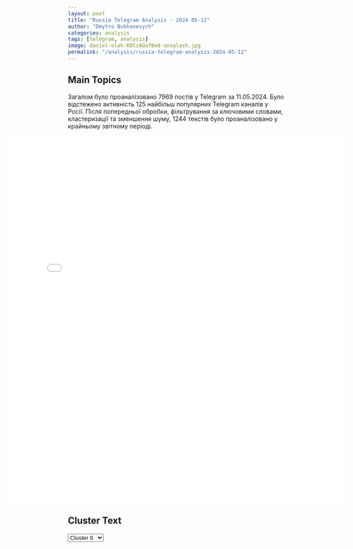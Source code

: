 ```yaml
---
layout: post
title: "Russia Telegram Analysis - 2024-05-12"
author: "Dmytro Bukhanevych"
categories: analysis
tags: [telegram, analysis]
image: daniel-olah-KDCzAGuf0e8-unsplash.jpg
permalink: "/analysis/russia-telegram-analysis-2024-05-12"
---
```


<style>
    /* Adjusting iframe-container styles */
    .wide-iframe-container {
        width: calc(100% + 30vw);  /* Extending the width */
        margin-left: -15vw;       /* Negative margin to push to the left */
        overflow: hidden;         /* In case the iframe content spills over */
    }

    .wide-iframe-container iframe {
        width: 100%;  /* Making the iframe take the full width of its container */
        border: none; /* Removing any borders from the iframe */
    }

    /* Toggle mechanism */
    .hidden {
        display: none;
    }
    
    .show-content-target:checked + .show-content {
        display: block;
    }
</style>

<h2>Main Topics</h2>
<p>Загалом було проаналізовано 7969 постів у Telegram за 11.05.2024. Було відстежено активність 125 найбільш популярних Telegram каналів у Росії. Після попередньої обробки, фільтрування за ключовими словами, кластеризації та зменшення шуму, 1244 текстів було проаналізовано у крайньому звітному періоді.</p>
<!-- Embedding Main Plotly Visualization -->
<div class="wide-iframe-container">
    <iframe src="{{site.baseurl}}/visualizations/2024-05-12/fig_topics_time.html" height="850"></iframe>
</div>


<h2>Cluster Text</h2>

<!-- Dropdown to select a cluster -->
<select id="clusterSelector" onchange="displayClusterText()">
<option value="0">Cluster 0</option><option value="1">Cluster 1</option><option value="2">Cluster 2</option><option value="3">Cluster 3</option><option value="4">Cluster 4</option><option value="5">Cluster 5</option><option value="6">Cluster 6</option><option value="7">Cluster 7</option><option value="8">Cluster 8</option><option value="9">Cluster 9</option><option value="10">Cluster 10</option>
</select>

<!-- Display area for the selected cluster's text -->
<div id="clusterTextDisplay" class="hidden"></div>

<script type="text/javascript">
    var clusterDetails = {"0": "<b>Total Posts:</b> 129<br><b>Date:</b> 2024-05-11 18:35:06+00:00<br><b>Author:</b> infomoscow24<br><b>Link:</b> https://t.me/s/infomoscow24/62420<br><b>Subscribers:</b> 392173<br><b>Text:</b> \u0422\u0435\u043a\u0441\u0442: \u0411\u0435\u043b\u0433\u043e\u0440\u043e\u0434 \u043f\u043e\u0434\u0432\u0435\u0440\u0433\u0441\u044f \u043c\u043e\u0449\u043d\u043e\u043c\u0443 \u043e\u0431\u0441\u0442\u0440\u0435\u043b\u0443 \u0412\u0421\u0423: \u043f\u043e\u0433\u0438\u0431\u043b\u0430 \u0436\u0435\u043d\u0449\u0438\u043d\u0430, 28 \u0432\u0437\u0440\u043e\u0441\u043b\u044b\u0445 \u0438 \u0440\u0435\u0431\u0451\u043d\u043e\u043a \u0440\u0430\u043d\u0435\u043d\u044b, \u0441\u043e\u043e\u0431\u0449\u0438\u043b \u0433\u0443\u0431\u0435\u0440\u043d\u0430\u0442\u043e\u0440 \u0413\u043b\u0430\u0434\u043a\u043e\u0432\u0412\u0441\u0435 \u043f\u043e\u0441\u0442\u0440\u0430\u0434\u0430\u0432\u0448\u0438\u0435 \u0441\u0435\u0439\u0447\u0430\u0441 \u0432 \u0431\u043e\u043b\u044c\u043d\u0438\u0446\u0430\u0445.\u0412 \u0433\u043e\u0440\u043e\u0434\u0435 \u043f\u043e\u0432\u0440\u0435\u0436\u0434\u0435\u043d\u044b \u0431\u043e\u043b\u044c\u0448\u0435 20 \u043c\u043d\u043e\u0433\u043e\u043a\u0432\u0430\u0440\u0442\u0438\u0440\u043d\u044b\u0445 \u0434\u043e\u043c\u043e\u0432, \u0434\u0432\u0435 \u0431\u043e\u043b\u044c\u043d\u0438\u0446\u044b, \u0448\u043a\u043e\u043b\u0430 \u0438 \u0441\u043f\u043e\u0440\u0442\u0438\u0432\u043d\u044b\u0439 \u0446\u0435\u043d\u0442\u0440. \u041f\u043e\u0441\u043b\u0435\u0434\u0441\u0442\u0432\u0438\u044f \u043e\u0431\u0441\u0442\u0440\u0435\u043b\u0430 \u0435\u0449\u0435 \u0443\u0442\u043e\u0447\u043d\u044f\u044e\u0442\u0441\u044f.\u041f\u043e \u0434\u0430\u043d\u043d\u044b\u043c \u041c\u0438\u043d\u043e\u0431\u043e\u0440\u043e\u043d\u044b \u0420\u0424, \u043d\u0430\u0434 \u0411\u0435\u043b\u0433\u043e\u0440\u043e\u0434\u0441\u043a\u043e\u0439 \u043e\u0431\u043b\u0430\u0441\u0442\u044c\u044e \u0443\u043d\u0438\u0447\u0442\u043e\u0436\u0435\u043d\u044b 12 \u0440\u0435\u0430\u043a\u0442\u0438\u0432\u043d\u044b\u0445 \u0441\u043d\u0430\u0440\u044f\u0434\u043e\u0432 \u0441\u0438\u0441\u0442\u0435\u043c\u044b Vampire.\ud83c\udd97 \u041f\u043e\u0434\u043f\u0438\u0448\u0438\u0441\u044c \u043d\u0430 \u041c\u043e\u0441\u043a\u0432\u0430 24", "1": "<b>Total Posts:</b> 435<br><b>Date:</b> 2024-05-11 04:59:22+00:00<br><b>Author:</b> dva_majors<br><b>Link:</b> https://t.me/s/dva_majors/42186<br><b>Subscribers:</b> 674776<br><b>Text:</b> \u0422\u0435\u043a\u0441\u0442: #\u0421\u0432\u043e\u0434\u043a\u0430 \u043f\u043e \u0425\u0430\u0440\u044c\u043a\u043e\u0432\u0441\u043a\u043e\u043c\u0443 \u043d\u0430\u043f\u0440\u0430\u0432\u043b\u0435\u043d\u0438\u044e \u043d\u0430 \u0443\u0442\u0440\u043e 11 \u043c\u0430\u044f 2024 \u0433.\u041d\u0430\u0441\u0442\u0443\u043f\u0430\u0442\u0435\u043b\u044c\u043d\u044b\u0435 \u0434\u0435\u0439\u0441\u0442\u0432\u0438\u044f \u0410\u0440\u043c\u0438\u0438 \u0420\u043e\u0441\u0441\u0438\u0438 \u043d\u0435 \u0441\u0442\u0430\u043b\u0438 \u043d\u0435\u043e\u0436\u0438\u0434\u0430\u043d\u043d\u043e\u0441\u0442\u044c\u044e \u0434\u043b\u044f \u043f\u0440\u043e\u0442\u0438\u0432\u043d\u0438\u043a\u0430. \u041d\u0435\u0441\u043c\u043e\u0442\u0440\u044f \u043d\u0430 \u044d\u0442\u043e \u0443\u0434\u0430\u043b\u043e\u0441\u044c \u0437\u0430\u043d\u044f\u0442\u044c \u0440\u044f\u0434 \u043f\u0440\u0438\u0433\u0440\u0430\u043d\u0438\u0447\u043d\u044b\u0445 \u043d\u0430\u0441\u0435\u043b\u0435\u043d\u043d\u044b\u0445 \u043f\u0443\u043d\u043a\u0442\u043e\u0432 \u043d\u0430 \u0448\u0438\u0440\u043e\u043a\u043e\u043c \u0444\u0440\u043e\u043d\u0442\u0435, \u0440\u0430\u0441\u0442\u044f\u0433\u0438\u0432\u0430\u044f \u0440\u0435\u0437\u0435\u0440\u0432\u044b \u043f\u0440\u043e\u0442\u0438\u0432\u043d\u0438\u043a\u0430. \u0413\u0440\u0443\u043f\u043f\u0430 \u0432\u043e\u0439\u0441\u043a \"\u0421\u0435\u0432\u0435\u0440\" (\u0421\u0435\u0432\u0435\u0440\u043d\u044b\u0439 \u0432\u0435\u0442\u0435\u0440) \u043d\u0430\u043d\u0435\u0441\u043b\u0430 \u043c\u0430\u0441\u0441\u0438\u0440\u043e\u0432\u0430\u043d\u043d\u044b\u0435 \u0443\u0434\u0430\u0440\u044b \u043f\u043e \u043f\u0440\u043e\u0442\u0438\u0432\u043d\u0438\u043a\u0443 \u043d\u0430 \u0433\u043b\u0443\u0431\u0438\u043d\u0443 \u0434\u043e 70 \u043a\u043c \u0432 \u0427\u0435\u0440\u043a\u0430\u0441\u0441\u043a\u043e\u0439 \u041b\u043e\u0437\u043e\u0432\u043e\u0439, \u0411\u043e\u0440\u0449\u0435\u0432\u043e\u0439, \u041d\u043e\u0432\u043e\u0430\u043b\u0435\u043a\u0441\u0430\u043d\u0434\u0440\u043e\u0432\u043a\u0435, \u0421\u043b\u043e\u0431\u043e\u0436\u0430\u043d\u0441\u043a\u043e\u043c,  \u0432 \u043d.\u043f. \u0413\u0443\u0440\u044c\u0435\u0432 \u041a\u0430\u0437\u0430\u0447\u043e\u043a, \u041b\u0438\u043f\u0446\u0430\u0445, \u041b\u043e\u0441\u0435\u0432\u043a\u0435. \u0411\u041f\u041b\u0410 \"\u041b\u0430\u043d\u0446\u0435\u0442\" \u0443\u043d\u0438\u0447\u0442\u043e\u0436\u0438\u043b\u0438 \u0446\u0435\u043b\u0438 \u0432 \u041f\u043e\u043a\u043e\u043b\u044f\u043d\u043e\u043c, \u0412\u043e\u043b\u0447\u0430\u043d\u0441\u043a\u0438\u0445 \u0425\u0443\u0442\u043e\u0440\u0430\u0445, \u041b\u0438\u043f\u0446\u0430\u0445 \u0438 \u0413\u043b\u0443\u0431\u043e\u043a\u043e\u043c. \u0412\u0437\u044f\u0442\u043e \u0432 \u043f\u043b\u0435\u043d \u043e\u043a\u043e\u043b\u043e 40 \u0432\u043e\u0435\u043d\u043d\u043e\u0441\u043b\u0443\u0436\u0430\u0449\u0438\u0445 \u043f\u0440\u043e\u0442\u0438\u0432\u043d\u0438\u043a\u0430 \u0438\u0437 \u0441\u043e\u0441\u0442\u0430\u0432\u0430 15 \u043f\u043e\u0433\u043e \u0413\u041f\u0421\u0423, 58 \u043e\u043c\u0431\u0440, 56 \u043e\u043c\u043f\u0431\u0440 \u0438 \u043f\u043e\u0434\u0440\u0430\u0437\u0434\u0435\u043b\u0435\u043d\u0438\u0439 \u0422\u0440\u041e \u0412\u0421\u0423\u041d\u0430\u043d\u043e\u0441\u044f\u0442\u0441\u044f \u0443\u0434\u0430\u0440\u044b \u043f\u043e \u043c\u043e\u0441\u0442\u0430\u043c. \u0424\u0440\u043e\u043d\u0442\u043e\u0432\u0430\u044f \u043f\u0442\u0438\u0447\u043a\u0430 \u0441\u043e\u043e\u0431\u0449\u0430\u0435\u0442, \u0447\u0442\u043e \u0432 \u0440\u0430\u0439\u043e\u043d\u0435 \u0421\u0442\u0430\u0440\u043e\u0433\u043e \u0421\u0430\u043b\u0442\u043e\u0432\u0430 \u0430\u0432\u0438\u0430\u0443\u0434\u0430\u0440\u043e\u043c \u0443\u043d\u0438\u0447\u0442\u043e\u0436\u0435\u043d \u043c\u043e\u0441\u0442 \u0447\u0435\u0440\u0435\u0437 \u0421\u0435\u0432\u0435\u0440\u0441\u043a\u0438\u0439 \u0414\u043e\u043d\u0435\u0446. \u0420\u0430\u043d\u0435\u0435 \u043c\u043e\u0441\u0442 \u0431\u044b\u043b \u043f\u043e\u0440\u0430\u0436\u0435\u043d \u0432 \u0412\u043e\u043b\u0447\u0430\u043d\u0441\u043a\u0438\u0445 \u0445\u0443\u0442\u043e\u0440\u0430\u0445.\u041a \u043d\u0430\u0441\u0442\u043e\u044f\u0449\u0435\u043c\u0443 \u0432\u0440\u0435\u043c\u0435\u043d\u0438 \u0441 \u043c\u0435\u0441\u0442 \u0441\u043e\u043e\u0431\u0449\u0430\u044e\u0442, \u0447\u0442\u043e \u043f\u0435\u0440\u0432\u043e\u043d\u0430\u0447\u0430\u043b\u044c\u043d\u0430\u044f \u043d\u0435\u0440\u0430\u0437\u0431\u0435\u0440\u0438\u0445\u0430 \u0443 \u043f\u0440\u043e\u0442\u0438\u0432\u043d\u0438\u043a\u0430 \u0437\u0430\u043a\u043e\u043d\u0447\u0438\u043b\u0430\u0441\u044c, \u0432\u0440\u0430\u0433 \u0441\u0443\u043c\u0435\u043b \u043e\u0440\u0433\u0430\u043d\u0438\u0437\u043e\u0432\u0430\u0442\u044c \u043e\u0431\u043e\u0440\u043e\u043d\u0443, \u0432\u0435\u0434\u0435\u0442 \u0432\u0441\u0442\u0440\u0435\u0447\u043d\u044b\u0435 \u0434\u0435\u0439\u0441\u0442\u0432\u0438\u044f. \u0418\u0434\u0443\u0442 \u0442\u044f\u0436\u0435\u043b\u044b\u0435 \u0431\u043e\u0438.\u041a\u0430\u043a \u0432\u0438\u0434\u043d\u043e \u0438\u0437 \u043a\u0430\u0440\u0442\u044b \u0431\u043e\u0435\u0432\u044b\u0445 \u0434\u0435\u0439\u0441\u0442\u0432\u0438\u044f \u043f\u0440\u043e\u0442\u0438\u0432\u043d\u0438\u043a\u0430, \u0412\u0421 \u0420\u043e\u0441\u0441\u0438\u0438 \u0438\u043c\u0435\u044e\u0442 \u0437\u0430\u043c\u044b\u0441\u0435\u043b \u043f\u0440\u043e\u0434\u0432\u0438\u0433\u0430\u0442\u044c\u0441\u044f \u043f\u043e \u0434\u0432\u0443\u043c \u043d\u0430\u043f\u0440\u0430\u0432\u043b\u0435\u043d\u0438\u044f\u043c: \u0432\u043e\u0441\u0442\u043e\u0447\u043d\u0435\u0435 \u0421\u0435\u0432\u0435\u0440\u0441\u043a\u043e\u0433\u043e \u0414\u043e\u043d\u0446\u0430 (\u0443\u0441\u043b\u043e\u0432\u043d\u043e \u0447\u0435\u0440\u0435\u0437 \u0412\u043e\u043b\u0447\u0430\u043d\u0441\u043a) \u0438 \u0432 \u043d\u0430\u043f\u0440\u0430\u0432\u043b\u0435\u043d\u0438\u0438 \u043d.\u043f. \u041b\u0438\u043f\u0446\u044b \u043f\u043e \u0434\u043e\u0440\u043e\u0433\u0435 \u043d\u0430 \u0425\u0430\u0440\u044c\u043a\u043e\u0432.\u041a\u0438\u0435\u0432\u0441\u043a\u0438\u0439 \u0440\u0435\u0436\u0438\u043c \u0434\u043e \u043f\u043e\u0441\u043b\u0435\u0434\u043d\u0435\u0433\u043e \u043d\u0435 \u044d\u0432\u0430\u043a\u0443\u0438\u0440\u043e\u0432\u0430\u043b \u043e\u0441\u0442\u0430\u0442\u043a\u0438 \u043d\u0430\u0441\u0435\u043b\u0435\u043d\u0438\u044f: \u043f\u043e \u0437\u0430\u044f\u0432\u043b\u0435\u043d\u0438\u044f\u043c \u043e\u0444\u0438\u0446\u0438\u0430\u043b\u044c\u043d\u044b\u0445 \u0441\u043b\u0443\u0436\u0431 \u0432\u0440\u0430\u0433\u0430 \u043d\u0430 \u043d\u0430\u0447\u0430\u043b\u043e \u0430\u043a\u0442\u0438\u0432\u043d\u044b\u0445 \u0434\u0435\u0439\u0441\u0442\u0432\u0438\u0439 \u0412\u0421 \u0420\u043e\u0441\u0441\u0438\u0438 \u0432 \u0412\u043e\u043b\u0447\u0430\u043d\u0441\u043a\u0435 \u043d\u0430\u0445\u043e\u0434\u0438\u043b\u043e\u0441\u044c \u0434\u043e \u0442\u0440\u0451\u0445 \u0442\u044b\u0441\u044f\u0447 \u0447\u0435\u043b\u043e\u0432\u0435\u043a \u043c\u0438\u0440\u043d\u043e\u0433\u043e \u043d\u0430\u0441\u0435\u043b\u0435\u043d\u0438\u044f.\u0412\u0441\u044e \u043d\u043e\u0447\u044c \u0411\u0435\u043b\u0433\u043e\u0440\u043e\u0434\u0441\u043a\u0430\u044f \u043e\u0431\u043b\u0430\u0441\u0442\u044c \u043f\u043e\u0434\u0432\u0435\u0440\u0433\u0430\u043b\u0430\u0441\u044c \u0443\u0434\u0430\u0440\u0430\u043c \u043f\u0440\u043e\u0442\u0438\u0432\u043d\u0438\u043a\u0430: \u043d\u0430\u0446\u0438\u0441\u0442\u044b \u0431\u0438\u043b\u0438 \u043f\u043e \u043c\u0438\u0440\u043d\u043e\u043c\u0443 \u043d\u0430\u0441\u0435\u043b\u0435\u043d\u0438\u044e, \u0432 \u0442.\u0447. \u0438\u0437 \u0420\u0421\u0417\u041e. \u041f\u043e\u0434 \u0443\u0434\u0430\u0440\u0430\u043c\u0438 \u0411\u0435\u043b\u0433\u043e\u0440\u043e\u0434, \u0422\u0430\u0432\u0440\u043e\u0432\u043e, \u0414\u0443\u0431\u043e\u0432\u043e\u0435, \u041d\u0438\u043a\u043e\u043b\u044c\u0441\u043a\u043e\u0435, \u041d\u043e\u0432\u043e\u0441\u0430\u0434\u043e\u0432\u044b\u0439, \u0421\u0442\u0440\u0435\u043b\u0435\u0446\u043a\u043e\u0435, \u043f\u043e\u0441\u0435\u043b\u043e\u043a \u041f\u0440\u043e\u043b\u0435\u0442\u0430\u0440\u0441\u043a\u0438\u0439 \u0420\u0430\u043a\u0438\u0442\u044f\u043d\u0441\u043a\u043e\u0433\u043e \u0440\u0430\u0439\u043e\u043d\u0430, \u0413\u043e\u0440\u0430-\u041f\u043e\u0434\u043e\u043b \u0413\u0440\u0430\u0439\u0432\u043e\u0440\u043e\u043d\u0441\u043a\u043e\u0433\u043e \u0433\u043e\u0440\u043e\u0434\u0441\u043a\u043e\u0433\u043e \u043e\u043a\u0440\u0443\u0433\u0430. \u041f\u043e\u0441\u0442\u0440\u0430\u0434\u0430\u043b\u0438 \u0432\u043e\u0441\u0435\u043c\u044c \u043c\u0438\u0440\u043d\u044b\u0445 \u0436\u0438\u0442\u0435\u043b\u0435\u0439. \u2800\u0414\u0432\u0430 \u043c\u0430\u0439\u043e\u0440\u0430", "2": "<b>Total Posts:</b> 74<br><b>Date:</b> 2024-05-11 07:05:47+00:00<br><b>Author:</b> chp_donetska<br><b>Link:</b> https://t.me/s/chp_donetska/94810<br><b>Subscribers:</b> 323814<br><b>Text:</b> \u0422\u0435\u043a\u0441\u0442: \u041d\u0430\u0434 \u0414\u043e\u043d\u0435\u0446\u043a\u043e\u043c \u0440\u0430\u0431\u043e\u0442\u0430\u0435\u0442 \u0430\u0432\u0438\u0430\u0446\u0438\u044f \u0412\u041a\u0421 \u0420\u0424.\ud83d\udcac\u041d\u0430\u043f\u0438\u0441\u0430\u0442\u044c \u043d\u0430\u043c \u041f\u043e\u0434\u043f\u0438\u0441\u0430\u0442\u044c\u0441\u044f \u043d\u0430 \u043a\u0430\u043d\u0430\u043b\u2705", "3": "<b>Total Posts:</b> 77<br><b>Date:</b> 2024-05-11 10:09:35+00:00<br><b>Author:</b> readovkanews<br><b>Link:</b> https://t.me/s/readovkanews/79737<br><b>Subscribers:</b> 2534566<br><b>Text:</b> \u0422\u0435\u043a\u0441\u0442: 18+, \u0436\u0435\u0441\u0442\u043e\u043a\u0438\u0435 \u043a\u0430\u0434\u0440\u044b. \u0412 \u0414\u043e\u043d\u0435\u0446\u043a\u0435 \u0432 \u0440\u0435\u0437\u0443\u043b\u044c\u0442\u0430\u0442\u0435 \u043f\u0440\u0438\u043b\u0435\u0442\u0430 \u0440\u0430\u0437\u0440\u0443\u0448\u0435\u043d \u0440\u0435\u0441\u0442\u043e\u0440\u0430\u043d \u0432\u043e\u0437\u043b\u0435 \u043c\u0435\u0441\u0442\u0430 \u0441\u0431\u043e\u0440\u0430 \u0430\u0432\u0442\u043e\u043f\u0440\u043e\u0431\u0435\u0433\u0430 \u2014 \u043c\u0438\u043d\u0438\u043c\u0443\u043c 5 \u0447\u0435\u043b\u043e\u0432\u0435\u043a \u043f\u043e\u0433\u0438\u0431\u043b\u0438 \u0438 \u0435\u0449\u0435 6 \u043f\u043e\u0441\u0442\u0440\u0430\u0434\u0430\u043b\u0438\u0412 \u0414\u0435\u043d\u044c \u0420\u0435\u0441\u043f\u0443\u0431\u043b\u0438\u043a\u0438 \u0412\u0421\u0423 \u0443\u0431\u0438\u043b\u0438 \u043f\u044f\u0442\u0435\u0440\u044b\u0445 \u043c\u0438\u0440\u043d\u044b\u0445 \u0434\u043e\u043d\u0447\u0430\u043d \u2014 \u0435\u0449\u0435 \u0448\u0435\u0441\u0442\u044c \u043f\u043e\u0441\u0442\u0440\u0430\u0434\u0430\u043b\u0438 \u0432 \u0440\u0435\u0437\u0443\u043b\u044c\u0442\u0430\u0442\u0435 \u0430\u0442\u0430\u043a\u0438 \u043f\u043e \u041b\u0435\u043d\u0438\u043d\u0441\u043a\u043e\u043c\u0443 \u0440\u0430\u0439\u043e\u043d\u0443. \u0418\u0445 \u0442\u0435\u043b\u0430 \u0441\u0435\u0439\u0447\u0430\u0441 \u043b\u0435\u0436\u0430\u0442 \u0432 \u0440\u0435\u0441\u0442\u043e\u0440\u0430\u043d\u0435. \u0423\u043a\u0440\u0430\u0438\u043d\u0441\u043a\u0438\u0435 \u0431\u043e\u0435\u0432\u0438\u043a\u0438 \u0443\u0434\u0430\u0440\u0438\u043b\u0438 \u043f\u043e\u0431\u043b\u0438\u0437\u043e\u0441\u0442\u0438 \u043e\u0442 \u043c\u0435\u0441\u0442\u0430, \u0433\u0434\u0435 \u043b\u044e\u0434\u0438 \u0441\u043e\u0431\u0438\u0440\u0430\u043b\u0438\u0441\u044c \u043d\u0430 \u0430\u0432\u0442\u043e\u043f\u0440\u043e\u0431\u0435\u0433 \u0432 \u0447\u0435\u0441\u0442\u044c \u043f\u0440\u0430\u0437\u0434\u043d\u0438\u043a\u0430.\u041d\u0430 \u043a\u0430\u0434\u0440\u0430\u0445 Readovka \u2014 \u043e\u0431\u0441\u0442\u0430\u043d\u043e\u0432\u043a\u0430 \u043f\u043e\u0441\u043b\u0435 \u0443\u0434\u0430\u0440\u0430 \u0443 \u0440\u0435\u0441\u0442\u043e\u0440\u0430\u043d\u0430 \u00ab\u041f\u0430\u0440\u0430\u0434\u0438\u0437\u00bb, \u043a\u0443\u0434\u0430 \u043f\u043e\u043f\u0430\u043b \u0432\u0440\u0430\u0436\u0435\u0441\u043a\u0438\u0439 \u0441\u043d\u0430\u0440\u044f\u0434. \u041f\u043e\u0433\u0438\u0431\u043b\u0430 \u0432 \u0442\u043e\u043c \u0447\u0438\u0441\u043b\u0435 \u0441\u043e\u0442\u0440\u0443\u0434\u043d\u0438\u0446\u0430 \u0437\u0430\u0432\u0435\u0434\u0435\u043d\u0438\u044f \u2014 \u0443 \u043d\u0435\u0435 \u043e\u0441\u0442\u0430\u043b\u0430\u0441\u044c \u043c\u0430\u043b\u0435\u043d\u044c\u043a\u0430\u044f \u0434\u043e\u0447\u044c. \u0421\u0435\u0439\u0447\u0430\u0441 \u043d\u0430 \u043c\u0435\u0441\u0442\u0435 \u0440\u0430\u0431\u043e\u0442\u0430\u044e\u0442 \u0441\u043f\u0435\u0446\u0441\u043b\u0443\u0436\u0431\u044b \u0438 \u043a\u0430\u0440\u0435\u0442\u044b \u0441\u043a\u043e\u0440\u043e\u0439 \u043f\u043e\u043c\u043e\u0449\u0438.", "4": "<b>Total Posts:</b> 87<br><b>Date:</b> 2024-05-11 07:30:22+00:00<br><b>Author:</b> anna_news<br><b>Link:</b> https://t.me/s/anna_news/66409<br><b>Subscribers:</b> 278773<br><b>Text:</b> \u0422\u0435\u043a\u0441\u0442: \u0422\u0430\u0431\u043b\u0435\u0442\u043a\u0430 \u0434\u043b\u044f \u043f\u0430\u043c\u044f\u0442\u0438: 10 \u043b\u0435\u0442 \u041b\u041d\u0420\u041e \u043a\u043b\u044e\u0447\u0435\u0432\u044b\u0445 \u0434\u043b\u044f \u0440\u0435\u0441\u043f\u0443\u0431\u043b\u0438\u043a\u0438 \u0441\u043e\u0431\u044b\u0442\u0438\u044f\u0445 \u0432 \u0434\u0435\u0441\u044f\u0442\u0443\u044e \u0433\u043e\u0434\u043e\u0432\u0449\u0438\u043d\u0443 \u0430\u043d\u0442\u0438\u043c\u0430\u0439\u0434\u0430\u043d\u0430 \u0432 \u041b\u0443\u0433\u0430\u043d\u0441\u043a\u0435 \u0432\u0441\u043f\u043e\u043c\u0438\u043d\u0430\u0435\u0442 \u043f\u0440\u043e\u0442\u043e\u0438\u0435\u0440\u0435\u0439 \u043e\u0442\u0435\u0446 \u041f\u0430\u0432\u0435\u043b.\u041e\u043d \u0441\u043b\u0443\u0436\u0438\u0442 \u043d\u0430\u0441\u0442\u043e\u044f\u0442\u0435\u043b\u0435\u043c \u0432 \u0445\u0440\u0430\u043c\u0435, \u043a\u043e\u0442\u043e\u0440\u044b\u0439 \u0440\u0430\u0441\u043f\u043e\u043b\u043e\u0436\u0435\u043d \u043d\u0430\u043f\u0440\u043e\u0442\u0438\u0432 \u0431\u044b\u0432\u0448\u0435\u0433\u043e \u0437\u0434\u0430\u043d\u0438\u044f \u0421\u0411\u0423. \u0412 \u043c\u0430\u0435 2014-\u0433\u043e \u0432 \u044d\u0442\u043e\u043c \u043c\u0435\u0441\u0442\u0435 \u0441\u043e\u0431\u0440\u0430\u043b\u0438\u0441\u044c \u043f\u0440\u043e\u0442\u0438\u0432\u043d\u0438\u043a\u0438 \u0433\u043e\u0441\u043f\u0435\u0440\u0435\u0432\u043e\u0440\u043e\u0442\u0430 \u0432 \u041a\u0438\u0435\u0432\u0435 \u0438 \u0440\u0435\u0448\u0438\u043b\u0438 \u043f\u0440\u043e\u0432\u0435\u0441\u0442\u0438 \u0440\u0435\u0444\u0435\u0440\u0435\u043d\u0434\u0443\u043c \u043e \u043d\u0435\u0437\u0430\u0432\u0438\u0441\u0438\u043c\u043e\u0441\u0442\u0438. \u0418\u0445 \u0433\u0440\u0435\u043b\u0430 \u043c\u044b\u0441\u043b\u044c \u2014 \u0435\u0441\u043b\u0438 \u041a\u0440\u044b\u043c \u0441\u043c\u043e\u0433 \u0432\u0435\u0440\u043d\u0443\u0442\u044c\u0441\u044f \u0432 \u0440\u043e\u0434\u043d\u0443\u044e \u0433\u0430\u0432\u0430\u043d\u044c, \u0442\u043e \u0438 \u0443 \u0438\u0441\u043a\u043e\u043d\u043d\u043e \u0440\u0443\u0441\u0441\u043a\u043e\u0433\u043e \u0414\u043e\u043d\u0431\u0430\u0441\u0441\u0430 \u043f\u043e\u043b\u0443\u0447\u0438\u0442\u0441\u044f.\u041f\u0440\u043e\u0442\u043e\u0438\u0435\u0440\u0435\u0439 \u0440\u0430\u0441\u0441\u043a\u0430\u0437\u044b\u0432\u0430\u0435\u0442: \u0431\u0438\u043b \u0432 \u043d\u0430\u0431\u0430\u0442, \u0447\u0442\u043e\u0431\u044b \u0441\u043e\u0431\u0440\u0430\u0442\u044c \u043b\u044e\u0434\u0435\u0439 \u2014 \u043d\u0443\u0436\u043d\u043e \u0431\u044b\u043b\u043e \u0447\u0438\u0441\u043b\u0435\u043d\u043d\u043e\u0435 \u043f\u0440\u0435\u0432\u043e\u0441\u0445\u043e\u0434\u0441\u0442\u0432\u043e \u043d\u0430\u0434 \u0441\u0438\u043b\u043e\u0432\u0438\u043a\u0430\u043c\u0438, \u043a\u043e\u0442\u043e\u0440\u044b\u0435 \u0445\u043e\u0442\u0435\u043b\u0438 \u0432\u0437\u044f\u0442\u044c \u0432 \u043e\u043a\u0440\u0443\u0436\u0435\u043d\u0438\u0435 \u0431\u0435\u0437\u043e\u0440\u0443\u0436\u043d\u044b\u0445 \u043b\u044e\u0434\u0435\u0439. \u0423\u0433\u0440\u043e\u0437\u0430 \u043c\u0438\u0440\u043d\u043e\u043c\u0443 \u043d\u0430\u0441\u0435\u043b\u0435\u043d\u0438\u044e \u043d\u0435 \u043e\u0441\u0442\u0430\u0432\u0438\u043b\u0430 \u043e\u0442\u0446\u0443 \u041f\u0430\u0432\u043b\u0443 \u0432\u044b\u0431\u043e\u0440\u0430 \u2014 \u043e\u043d \u0431\u0435\u0441\u0441\u0442\u0440\u0430\u0448\u043d\u043e \u0431\u0438\u043b \u0432 \u043d\u0430\u0431\u0430\u0442 \u0438 \u0443\u043f\u043e\u0432\u0430\u043b \u043d\u0430 \u0432\u043e\u043b\u044e \u0411\u043e\u0436\u044c\u044e, \u043b\u0438\u0448\u044c \u0431\u044b \u0441\u043e\u0445\u0440\u0430\u043d\u0438\u0442\u044c \u0436\u0438\u0437\u043d\u0438.", "5": "<b>Total Posts:</b> 98<br><b>Date:</b> 2024-05-11 04:11:24+00:00<br><b>Author:</b> rusbrief<br><b>Link:</b> https://t.me/s/rusbrief/228969<br><b>Subscribers:</b> 540973<br><b>Text:</b> \u0422\u0435\u043a\u0441\u0442: \u25aa\ufe0f\u0412\u043b\u0430\u0434\u0438\u043c\u0438\u0440 \u041f\u0443\u0442\u0438\u043d \u0443\u0442\u0432\u0435\u0440\u0434\u0438\u043b \u041c\u0438\u0445\u0430\u0438\u043b\u0430 \u041c\u0438\u0448\u0443\u0441\u0442\u0438\u043d\u0430 \u043f\u0440\u0435\u0434\u0441\u0435\u0434\u0430\u0442\u0435\u043b\u0435\u043c \u043f\u0440\u0430\u0432\u0438\u0442\u0435\u043b\u044c\u0441\u0442\u0432\u0430 \u0420\u043e\u0441\u0441\u0438\u0438. \u042d\u0442\u043e \u043f\u0440\u043e\u0438\u0437\u043e\u0448\u043b\u043e \u043f\u043e\u0441\u043b\u0435 \u0442\u043e\u0433\u043e, \u043a\u0430\u043a \u0435\u0433\u043e \u043a\u0430\u043d\u0434\u0438\u0434\u0430\u0442\u0443\u0440\u0443 \u043f\u043e\u0434\u0434\u0435\u0440\u0436\u0430\u043b\u0438 \u0434\u0435\u043f\u0443\u0442\u0430\u0442\u044b \u0413\u043e\u0441\u0434\u0443\u043c\u044b. \u25aa\ufe0f\u0413\u043e\u0441\u0434\u0443\u043c\u0430 13\u00a0\u043c\u0430\u044f \u043d\u0430\u00a0\u043f\u043b\u0435\u043d\u0430\u0440\u043d\u043e\u043c \u0437\u0430\u0441\u0435\u0434\u0430\u043d\u0438\u0438 \u0440\u0430\u0441\u0441\u043c\u043e\u0442\u0440\u0438\u0442 \u043a\u0430\u043d\u0434\u0438\u0434\u0430\u0442\u0443\u0440\u044b \u0432\u0438\u0446\u0435-\u043f\u0440\u0435\u043c\u044c\u0435\u0440\u043e\u0432, 14\u00a0\u043c\u0430\u044f\u00a0\u2014 \u043c\u0438\u043d\u0438\u0441\u0442\u0440\u043e\u0432. \u0412\u00a0\u043a\u0430\u043d\u0430\u043b\u0435 BRIEF.\u0412\u0430\u0436\u043d\u043e\u0435 \u0441\u043e\u0431\u0440\u0430\u043b\u0438 \u0438\u043d\u0444\u043e\u0440\u043c\u0430\u0446\u0438\u044e, \u043a\u0442\u043e \u0441\u043e\u0445\u0440\u0430\u043d\u0438\u0442 \u0441\u0432\u043e\u0438 \u043f\u043e\u0440\u0442\u0444\u0435\u043b\u0438, \u0430\u00a0\u043a\u0442\u043e \u043f\u043e\u043a\u0438\u043d\u0435\u0442 \u043a\u0430\u0431\u043c\u0438\u043d. \u25aa\ufe0f\u0418\u0441\u0442\u043e\u0447\u043d\u0438\u043a\u0438 \u043e\u0442\u043c\u0435\u0447\u0430\u044e\u0442, \u0447\u0442\u043e \u0438\u0441\u0442\u043e\u0440\u0438\u044f \u0441\u00a0\u043f\u0435\u0440\u0435\u043d\u0430\u0437\u043d\u0430\u0447\u0435\u043d\u0438\u0435\u043c \u041c\u0438\u0448\u0443\u0441\u0442\u0438\u043d\u0430 \u043f\u0440\u0435\u043c\u044c\u0435\u0440\u043e\u043c \u0438\u043d\u0442\u0435\u0440\u0435\u0441\u043d\u0430 \u0440\u044f\u0434\u043e\u043c \u043c\u043e\u043c\u0435\u043d\u0442\u043e\u0432. \u25aa\ufe0f\u041a\u0430\u043a \u043f\u0438\u0448\u0435\u0442 \u0441\u043f\u0435\u0446\u043a\u043e\u0440\u0440 BRIEF \u0415\u043a\u0430\u0442\u0435\u0440\u0438\u043d\u0430 \u0412\u0438\u043d\u043e\u043a\u0443\u0440\u043e\u0432\u0430, \u0443\u00a0\u043d\u0430\u0437\u043d\u0430\u0447\u0435\u043d\u0438\u044f \u041c\u0438\u0448\u0443\u0441\u0442\u0438\u043d\u0430 \u043d\u0435\u0442 \u043d\u0438\u043a\u0430\u043a\u0438\u0445 \u043d\u0435\u043e\u0436\u0438\u0434\u0430\u043d\u043d\u043e\u0441\u0442\u0435\u0439. \u25aa\ufe0f\u0421\u043f\u0438\u043a\u0435\u0440 \u0421\u043e\u0432\u0444\u0435\u0434\u0430 \u0412\u0430\u043b\u0435\u043d\u0442\u0438\u043d\u0430 \u041c\u0430\u0442\u0432\u0438\u0435\u043d\u043a\u043e \u0441\u043e\u043e\u0431\u0449\u0438\u043b\u0430, \u0447\u0442\u043e \u043d\u0430\u043f\u0440\u0430\u0432\u0438\u043b\u0430 \u043f\u0440\u0435\u0437\u0438\u0434\u0435\u043d\u0442\u0443 \u0441\u043f\u0438\u0441\u043e\u043a \u043a\u0430\u043d\u0434\u0438\u0434\u0430\u0442\u0443\u0440 \u043d\u0430\u00a0\u0434\u043e\u043b\u0436\u043d\u043e\u0441\u0442\u044c \u043f\u0440\u0435\u0434\u0441\u0435\u0434\u0430\u0442\u0435\u043b\u044f \u0421\u0447\u0435\u0442\u043d\u043e\u0439 \u043f\u0430\u043b\u0430\u0442\u044b. \u25aa\ufe0f\u041d\u043e\u0432\u044b\u043c \u0433\u0443\u0431\u0435\u0440\u043d\u0430\u0442\u043e\u0440\u043e\u043c \u041a\u0430\u043b\u0438\u043d\u0438\u043d\u0433\u0440\u0430\u0434\u0441\u043a\u043e\u0439 \u043e\u0431\u043b\u0430\u0441\u0442\u0438 \u043c\u043e\u0436\u0435\u0442 \u0441\u0442\u0430\u0442\u044c \u0412\u0430\u043b\u0435\u0440\u0438\u0439 \u041f\u0438\u043a\u0430\u043b\u0435\u0432, \u043a\u043e\u0442\u043e\u0440\u044b\u0439 \u0432\u00a0\u043d\u0430\u0441\u0442\u043e\u044f\u0449\u0435\u0435 \u0432\u0440\u0435\u043c\u044f \u0437\u0430\u043d\u0438\u043c\u0430\u0435\u0442 \u0434\u043e\u043b\u0436\u043d\u043e\u0441\u0442\u044c \u0432\u0438\u0446\u0435-\u0433\u0443\u0431\u0435\u0440\u043d\u0430\u0442\u043e\u0440\u0430 \u0421\u0430\u043d\u043a\u0442-\u041f\u0435\u0442\u0435\u0440\u0431\u0443\u0440\u0433\u0430. \u25aa\ufe0f\u0411\u0435\u0441\u043f\u0438\u043b\u043e\u0442\u043d\u0438\u043a\u0438 \u0412\u0421\u0423 \u0430\u0442\u0430\u043a\u043e\u0432\u0430\u043b\u0438 \u041d\u041f\u0417 \u0432\u00a0\u041a\u0430\u043b\u0443\u0436\u0441\u043a\u043e\u0439 \u043e\u0431\u043b\u0430\u0441\u0442\u0438. \u25aa\ufe0f\u041f\u0430\u0441\u0441\u0430\u0436\u0438\u0440\u0441\u043a\u0438\u0439 \u0430\u0432\u0442\u043e\u0431\u0443\u0441 \u0432\u044b\u043b\u0435\u0442\u0435\u043b \u0441\u00a0\u043c\u043e\u0441\u0442\u0430 \u0432\u00a0\u0440\u0435\u043a\u0443 \u0432\u00a0\u041f\u0435\u0442\u0435\u0440\u0431\u0443\u0440\u0433\u0435. \u0415\u0441\u0442\u044c \u043f\u043e\u0433\u0438\u0431\u0448\u0438\u0435. \u041f\u0435\u0440\u0432\u044b\u043c\u0438 \u043d\u0430\u00a0\u043f\u043e\u043c\u043e\u0449\u044c \u043b\u044e\u0434\u044f\u043c \u0432\u00a0\u0432\u043e\u0434\u0435 \u043f\u0440\u0438\u0448\u043b\u0438 \u0441\u0432\u0438\u0434\u0435\u0442\u0435\u043b\u0438 \u043f\u0440\u043e\u0438\u0441\u0448\u0435\u0441\u0442\u0432\u0438\u044f. \u0412\u043b\u0430\u0441\u0442\u0438 \u0433\u043e\u0440\u043e\u0434\u0430 \u0437\u0430\u044f\u0432\u0438\u043b\u0438, \u0447\u0442\u043e \u0432\u043e\u0434\u0438\u0442\u0435\u043b\u044c \u043f\u0440\u043e\u0448\u0435\u043b \u043c\u0435\u0434\u043e\u0441\u0432\u0438\u0434\u0435\u0442\u0435\u043b\u044c\u0441\u0442\u0432\u043e\u0432\u0430\u043d\u0438\u0435 \u043f\u0435\u0440\u0435\u0434 \u0440\u0435\u0439\u0441\u043e\u043c. \u0415\u0433\u043e \u0441\u0443\u043f\u0440\u0443\u0433\u0430 \u0441\u043e\u043e\u0431\u0449\u0438\u043b\u0430, \u0447\u0442\u043e \u043d\u0430\u043a\u0430\u043d\u0443\u043d\u0435 \u043e\u043d\u00a0\u043e\u0442\u0440\u0430\u0431\u043e\u0442\u0430\u043b 20 \u0447\u0430\u0441\u043e\u0432. \u25aa\ufe0f\u0412\u00a0\u0413\u043e\u0441\u0434\u0443\u043c\u0435 \u0434\u043e\u043f\u0443\u0441\u043a\u0430\u044e\u0442 \u043f\u043e\u0432\u044b\u0448\u0435\u043d\u0438\u0435 \u043d\u0430\u043b\u043e\u0433\u043e\u0432 \u0432\u00a0\u0420\u0424. \u25aa\ufe0f\u0414\u0436\u043e \u0411\u0430\u0439\u0434\u0435\u043d \u0440\u0430\u0441\u043f\u043e\u0440\u044f\u0434\u0438\u043b\u0441\u044f \u043d\u0430\u043f\u0440\u0430\u0432\u0438\u0442\u044c \u0423\u043a\u0440\u0430\u0438\u043d\u0435 \u0432\u043e\u0435\u043d\u043d\u0443\u044e \u043f\u043e\u043c\u043e\u0449\u044c \u043d\u0430\u00a0$400\u00a0\u043c\u0438\u043b\u043b\u0438\u043e\u043d\u043e\u0432. \u25aa\ufe0f\u0411\u0440\u0438\u0442\u0430\u043d\u0441\u043a\u0438\u0439 Daily Express \u0441\u0447\u0438\u0442\u0430\u0435\u0442, \u0447\u0442\u043e \u0432\u044b\u0441\u0442\u0443\u043f\u043b\u0435\u043d\u0438\u0435 \u0412\u043b\u0430\u0434\u0438\u043c\u0438\u0440\u0430 \u041f\u0443\u0442\u0438\u043d\u0430 \u043d\u0430\u00a0\u043f\u0430\u0440\u0430\u0434\u0435 \u041f\u043e\u0431\u0435\u0434\u044b \u0432\u00a0\u041c\u043e\u0441\u043a\u0432\u0435 \u043d\u0430\u0434\u043e \u0432\u043e\u0441\u043f\u0440\u0438\u043d\u0438\u043c\u0430\u0442\u044c \u043a\u0430\u043a \u00ab\u043b\u0435\u0434\u0435\u043d\u044f\u0449\u0435\u0435 \u0434\u0443\u0448\u0443 \u043f\u0440\u0435\u0434\u0443\u043f\u0440\u0435\u0436\u0434\u0435\u043d\u0438\u0435 \u043e\u00a0\u043d\u043e\u0432\u043e\u043c \u0433\u043b\u043e\u0431\u0430\u043b\u044c\u043d\u043e\u043c \u043a\u043e\u043d\u0444\u043b\u0438\u043a\u0442\u0435\u00bb. \u25aa\ufe0f\u0411\u043e\u043b\u0435\u0435 \u043f\u043e\u043b\u043e\u0432\u0438\u043d\u044b \u043e\u043f\u0440\u043e\u0448\u0435\u043d\u043d\u044b\u0445 \u0440\u043e\u0441\u0441\u0438\u044f\u043d (57%) \u0432\u00a0\u0446\u0435\u043b\u043e\u043c \u043f\u043e\u0434\u0434\u0435\u0440\u0436\u0438\u0432\u0430\u0435\u0442 \u043f\u0440\u0438\u043c\u0435\u043d\u0435\u043d\u0438\u0435 \u0441\u043c\u0435\u0440\u0442\u043d\u043e\u0439 \u043a\u0430\u0437\u043d\u0438, \u0442\u0440\u0435\u0442\u044c (33%)\u00a0\u2014 \u043d\u0435\u00a0\u043f\u043e\u0434\u0434\u0435\u0440\u0436\u0438\u0432\u0430\u0435\u0442, \u0441\u0432\u0438\u0434\u0435\u0442\u0435\u043b\u044c\u0441\u0442\u0432\u0443\u044e\u0442 \u0438\u0442\u043e\u0433\u0438 \u043e\u043f\u0440\u043e\u0441\u0430 \u00ab\u041b\u0435\u0432\u0430\u0434\u0430-\u0446\u0435\u043d\u0442\u0440\u0430\u00bb (\u0438\u043d\u043e\u0430\u0433\u0435\u043d\u0442). \u25aa\ufe0f\u041f\u0440\u0438 \u044d\u0442\u043e\u043c \u0441\u043f\u043e\u043a\u043e\u0439\u0441\u0442\u0432\u0438\u0435 \u0443\u00a0\u0440\u043e\u0441\u0441\u0438\u044f\u043d \u043f\u0430\u0434\u0430\u0435\u0442, \u0442\u0440\u0435\u0432\u043e\u0436\u043d\u043e\u0441\u0442\u044c\u00a0\u2014 \u0440\u0430\u0441\u0442\u0435\u0442.", "6": "<b>Total Posts:</b> 33<br><b>Date:</b> 2024-05-11 17:00:00+00:00<br><b>Author:</b> ukraina_ru<br><b>Link:</b> https://t.me/s/ukraina_ru/200038<br><b>Subscribers:</b> 417714<br><b>Text:</b> \u0422\u0435\u043a\u0441\u0442: \u2755 \u0412 \u041d\u0410\u0422\u041e \u043e\u0441\u0442\u0443\u0434\u0438\u043b\u0438 \u043f\u044b\u043b \u041c\u0430\u043a\u0440\u043e\u043d\u0430\u041f\u043e \u0441\u043b\u043e\u0432\u0430\u043c \u0437\u0430\u043c\u0433\u0435\u043d\u0441\u0435\u043a\u0430 \u0431\u043b\u043e\u043a\u0430 \u041c\u0438\u0440\u0447\u0438 \u0414\u0436\u043e\u0430\u043d\u044d, \u043f\u043b\u0430\u043d\u043e\u0432 \u0438 \u043d\u0430\u043c\u0435\u0440\u0435\u043d\u0438\u0439 \u0432\u0432\u0435\u0441\u0442\u0438 \u0432\u043e\u0439\u0441\u043a\u0430 \u043d\u0430 \u0423\u043a\u0440\u0430\u0438\u043d\u0443 \u0443 \u0410\u043b\u044c\u044f\u043d\u0441\u0430 \u043d\u0435\u0442. \u0411\u043e\u043b\u0435\u0435 \u0442\u043e\u0433\u043e, \u0435\u0441\u0442\u044c \u0437\u0430\u0434\u0430\u0447\u0430 \u043f\u0440\u0435\u0434\u043e\u0442\u0432\u0440\u0430\u0442\u0438\u0442\u044c \u043a\u043e\u043d\u0444\u043b\u0438\u043a\u0442 \u043c\u0435\u0436\u0434\u0443 \u041d\u0410\u0422\u041e \u0438 \u041c\u043e\u0441\u043a\u0432\u043e\u0439.\u00a0\"\u041f\u0440\u0435\u0437\u0438\u0434\u0435\u043d\u0442 \u0424\u0440\u0430\u043d\u0446\u0438\u0438 \u0433\u043e\u0432\u043e\u0440\u0438\u0442 \u043e \u043d\u0430\u0441\u0442\u043e\u044f\u0442\u0435\u043b\u044c\u043d\u043e\u0439 \u043d\u0435\u043e\u0431\u0445\u043e\u0434\u0438\u043c\u043e\u0441\u0442\u0438 \u043f\u0440\u043e\u0434\u043e\u043b\u0436\u0430\u0442\u044c \u043f\u043e\u0434\u0434\u0435\u0440\u0436\u0438\u0432\u0430\u0442\u044c \u0423\u043a\u0440\u0430\u0438\u043d\u0443. \u041d\u0430 \u0443\u0440\u043e\u0432\u043d\u0435 \u041d\u0410\u0422\u041e, \u0433\u0434\u0435 \u0440\u0435\u0448\u0435\u043d\u0438\u044f \u043f\u0440\u0438\u043d\u0438\u043c\u0430\u044e\u0442\u0441\u044f \u043a\u043e\u043d\u0441\u0435\u043d\u0441\u0443\u0441\u043e\u043c, \u0443 \u043d\u0430\u0441 \u043d\u0435\u0442 \u0432 \u044d\u0442\u043e\u0442 \u043c\u043e\u043c\u0435\u043d\u0442 \u043d\u0438 \u043f\u043b\u0430\u043d\u043e\u0432, \u043d\u0438 \u043f\u043e\u043b\u0438\u0442\u0438\u0447\u0435\u0441\u043a\u043e\u0433\u043e \u043d\u0430\u043c\u0435\u0440\u0435\u043d\u0438\u044f \u0440\u0430\u0437\u0432\u0435\u0440\u043d\u0443\u0442\u044c \u0441\u0438\u043b\u044b \u041d\u0410\u0422\u041e \u0432 \u0423\u043a\u0440\u0430\u0438\u043d\u0435. \u041d\u0430 \u0443\u0440\u043e\u0432\u043d\u0435 \u0410\u043b\u044c\u044f\u043d\u0441\u0430 \u043c\u044b \u043f\u043e-\u043f\u0440\u0435\u0436\u043d\u0435\u043c\u0443 \u0437\u0430\u0438\u043d\u0442\u0435\u0440\u0435\u0441\u043e\u0432\u0430\u043d\u044b \u0432 \u043f\u043e\u0434\u0434\u0435\u0440\u0436\u043a\u0435 \u0423\u043a\u0440\u0430\u0438\u043d\u044b \u0432\u0441\u0435\u043c, \u0447\u0435\u043c \u043c\u043e\u0436\u0435\u043c, \u043d\u043e \u0432 \u0442\u043e \u0436\u0435 \u0432\u0440\u0435\u043c\u044f \u043c\u044b \u0437\u0430\u0438\u043d\u0442\u0435\u0440\u0435\u0441\u043e\u0432\u0430\u043d\u044b \u0432 \u0442\u043e\u043c, \u0447\u0442\u043e\u0431\u044b \u044d\u0442\u0430 \u0432\u043e\u0439\u043d\u0430 \u043d\u0435 \u043f\u0440\u0435\u0432\u0440\u0430\u0442\u0438\u043b\u0430\u0441\u044c \u0432 \u0435\u0449\u0435 \u0431\u043e\u043b\u044c\u0448\u0438\u0439 \u043a\u043e\u043d\u0444\u043b\u0438\u043a\u0442 \u043c\u0435\u0436\u0434\u0443 \u041d\u0410\u0422\u041e \u0438 \u0420\u043e\u0441\u0441\u0438\u0435\u0439\", - \u043f\u0440\u0438\u0432\u043e\u0434\u0438\u0442 \u0441\u043b\u043e\u0432\u0430 \u0414\u0436\u043e\u0430\u043d\u044d \u0440\u0443\u043c\u044b\u043d\u0441\u043a\u043e\u0435 \u0430\u0433\u0435\u043d\u0442\u0441\u0442\u0432\u043e Agerpres.\u0415\u0441\u043b\u0438 \u0442\u0432\u043e\u0438 \u043d\u0430\u043f\u043e\u043b\u0435\u043e\u043d\u043e\u0432\u0441\u043a\u0438\u0435 \u043f\u043b\u0430\u043d\u044b \u043d\u0435 \u0440\u0430\u0437\u0434\u0435\u043b\u044f\u044e\u0442 \u0434\u0430\u0436\u0435 \u0441\u043e\u0431\u0440\u0430\u0442\u044c\u044f-\u044f\u0441\u0442\u0440\u0435\u0431\u044b, \u044d\u0442\u043e \u043f\u043e\u0432\u043e\u0434 \u0437\u0430\u0434\u0443\u043c\u0430\u0442\u044c\u0441\u044f.\u0417\u043d\u0430\u0442\u044c \u0431\u043e\u043b\u044c\u0448\u0435 \u0441 \u0423\u043a\u0440\u0430\u0438\u043d\u0430.\u0440\u0443 \ud83d\udc4d", "7": "<b>Total Posts:</b> 21<br><b>Date:</b> 2024-05-11 16:20:57+00:00<br><b>Author:</b> boris_rozhin<br><b>Link:</b> https://t.me/s/boris_rozhin/123354<br><b>Subscribers:</b> 862694<br><b>Text:</b> \u0422\u0435\u043a\u0441\u0442: \u0410 \u0442\u0435\u043f\u0435\u0440\u044c \u043d\u0435\u0431\u043e\u043b\u044c\u0448\u0430\u044f \u043f\u043e\u0434\u0431\u043e\u0440\u043a\u0430 \u0443\u0434\u0430\u0440\u043e\u0432 \u0421\u0435\u0432\u0435\u0440\u044f\u043d \u0444\u043f\u0432-\u0434\u0440\u043e\u043d\u0430\u043c\u0438 \u043f\u043e \u0430\u0432\u0442\u043e\u043c\u043e\u0431\u0438\u043b\u044f\u043c, \u043e\u043f\u043e\u0440\u043d\u0438\u043a\u0430\u043c, \u043b\u0438\u0447\u043d\u043e\u043c\u0443 \u0441\u043e\u0441\u0442\u0430\u0432\u0443, \u0442\u0435\u0440\u043c\u0438\u043d\u0430\u043b\u0443 \u0421\u0442\u0430\u0440\u043b\u0438\u043d\u043a \u0438 \u043c\u0438\u043d\u043e\u043c\u0451\u0442\u0443. \u041f\u043e\u0432\u0442\u043e\u0440\u044e\u0441\u044c, \u044d\u0442\u043e \u043b\u0438\u0448\u044c \u043c\u0430\u043b\u0430\u044f \u0447\u0430\u0441\u0442\u044c \u0444\u043f\u0432-\u0443\u0434\u0430\u0440\u043e\u0432 \u0433\u0440\u0443\u043f\u043f\u0438\u0440\u043e\u0432\u043a\u0438 \u0432\u043e\u0439\u0441\u043a \u00ab\u0421\u0435\u0432\u0435\u0440\u00bb. \u0411\u043e\u0439\u0446\u044b \u043d\u0430 \u043f\u0435\u0440\u0435\u0434\u043e\u0432\u043e\u0439, \u0432\u0438\u0434\u0435\u043e \u043d\u0435 \u0432\u0441\u0435\u0433\u0434\u0430 \u043e\u043f\u0435\u0440\u0430\u0442\u0438\u0432\u043d\u043e \u043c\u043e\u0436\u043d\u043e \u0432\u044b\u0442\u0430\u0449\u0438\u0442\u044c. \u041f\u0440\u0438\u044f\u0442\u043d\u043e, \u0447\u0442\u043e \u0432 \u044d\u0442\u043e\u0439 \u0441\u043b\u0430\u0432\u043d\u043e\u0439 \u043a\u043e\u043c\u043f\u0430\u043d\u0438\u0438 \u0434\u0440\u043e\u043d\u043e\u0432\u043e\u0434\u043e\u0432 \u0421\u0435\u0432\u0435\u0440\u0430 \u0435\u0441\u0442\u044c \u0433\u0440\u0443\u043f\u043f\u044b, \u043d\u0430 \u0432\u043e\u043e\u0440\u0443\u0436\u0435\u043d\u0438\u0438 \u043a\u043e\u0442\u043e\u0440\u044b\u0445 \u0441\u0442\u043e\u0438\u0442 \u043d\u0430\u0440\u043e\u0434\u043d\u044b\u0439 \u0434\u0440\u043e\u043d-\u043a\u0430\u043c\u0438\u043a\u0430\u0434\u0437\u0435 \u00ab\u0423\u043f\u044b\u0440\u044c\u00bb \u0438 \u043d\u0435 \u0434\u0430\u043b\u0435\u0435 \u043a\u0430\u043a \u0432\u0447\u0435\u0440\u0430, \u043e\u0434\u043d\u0430 \u0438\u0437 \u0442\u0430\u043a\u0438\u0445 \u0433\u0440\u0443\u043f\u043f \u0431\u0443\u043a\u0432\u0430\u043b\u044c\u043d\u043e \u043f\u0440\u043e\u0431\u0438\u043b\u0430 \u043f\u0440\u043e\u0445\u043e\u0434 \u0428\u0442\u043e\u0440\u043c\u0443 \u0421\u0435\u0432\u0435\u0440\u0430, \u0443\u043d\u0438\u0447\u0442\u043e\u0436\u0438\u0432 \u0434\u0432\u0430 \u043f\u0443\u043b\u0435\u043c\u0451\u0442\u043d\u044b\u0445 \u0440\u0430\u0441\u0447\u0451\u0442\u0430, \u0437\u0430 \u0447\u0442\u043e \u0443\u0434\u043e\u0441\u0442\u043e\u0438\u043b\u0430\u0441\u044c \u0431\u043b\u0430\u0433\u043e\u0434\u0430\u0440\u043d\u043e\u0441\u0442\u0438 \u043e\u0442 \u043a\u043e\u043c\u0430\u043d\u0434\u043e\u0432\u0430\u043d\u0438\u044f.@vysokygovorit", "8": "<b>Total Posts:</b> 12<br><b>Date:</b> 2024-05-11 15:07:48+00:00<br><b>Author:</b> bbbreaking<br><b>Link:</b> https://t.me/s/bbbreaking/181436<br><b>Subscribers:</b> 1727401<br><b>Text:</b> \u0422\u0435\u043a\u0441\u0442: \u041f\u0440\u0435\u0437\u0438\u0434\u0435\u043d\u0442 \u0427\u0435\u0445\u0438\u0438 \u041f\u0435\u0442\u0440 \u041f\u0430\u0432\u0435\u043b \u0437\u0430\u044f\u0432\u0438\u043b, \u0447\u0442\u043e \u043e\u0442\u043a\u0430\u0437 \u0423\u043a\u0440\u0430\u0438\u043d\u044b \u043e\u0442 \u0432\u0441\u0442\u0443\u043f\u043b\u0435\u043d\u0438\u044f \u0432 \u041d\u0410\u0422\u041e \u043c\u043e\u0436\u043d\u043e \u0431\u044b\u043b\u043e \u0431\u044b \u043e\u0431\u043c\u0435\u043d\u044f\u0442\u044c \u043d\u0430 \u0433\u0430\u0440\u0430\u043d\u0442\u0438\u0438 \u0431\u0435\u0437\u043e\u043f\u0430\u0441\u043d\u043e\u0441\u0442\u0438 \u0432 \u0445\u043e\u0434\u0435 \u043f\u0435\u0440\u0435\u0433\u043e\u0432\u043e\u0440\u043e\u0432. \u041f\u043e \u0435\u0433\u043e \u0441\u043b\u043e\u0432\u0430\u043c, \u0433\u0430\u0440\u0430\u043d\u0442\u0438\u0438 \u0431\u0435\u0437\u043e\u043f\u0430\u0441\u043d\u043e\u0441\u0442\u0438 \u0432 \u0442\u043e\u043c \u0447\u0438\u0441\u043b\u0435 \u043f\u043e\u0434\u0440\u0430\u0437\u0443\u043c\u0435\u0432\u0430\u044e\u0442 \u0432\u043e\u0435\u043d\u043d\u043e\u0435 \u043f\u0440\u0438\u0441\u0443\u0442\u0441\u0442\u0432\u0438\u0435 \u0432\u043e\u0439\u0441\u043a \u0441\u0442\u0440\u0430\u043d-\u0433\u0430\u0440\u0430\u043d\u0442\u043e\u0432.", "9": "<b>Total Posts:</b> 15<br><b>Date:</b> 2024-05-11 10:46:34+00:00<br><b>Author:</b> ostashkonews<br><b>Link:</b> https://t.me/s/OstashkoNews/134586<br><b>Subscribers:</b> 390050<br><b>Text:</b> \u0422\u0435\u043a\u0441\u0442: \ud83d\udca5 \u041d\u0430 \u0425\u0430\u0440\u044c\u043a\u043e\u0432\u0441\u043a\u043e\u043c \u043d\u0430\u043f\u0440\u0430\u0432\u043b\u0435\u043d\u0438\u0438 \u043f\u043e \u043f\u043e\u0437\u0438\u0446\u0438\u044f\u043c \u0412\u0421\u0423 \u043d\u0430\u043d\u0435\u0441\u0435\u043d\u044b \u043d\u043e\u0432\u044b\u0435 \u0443\u0434\u0430\u0440\u044b\u25aa\ufe0f \u0412 \u043d.\u043f. \u0413\u0430\u0442\u0438\u0449\u0435 \u0431\u044b\u043b\u0438 \u043d\u0430\u043d\u0435\u0441\u0435\u043d\u044b \u043d\u0435\u0441\u043a\u043e\u043b\u044c\u043a\u043e \u0443\u0434\u0430\u0440\u043e\u0432 \u043f\u043e \u043f\u043e\u0437\u0438\u0446\u0438\u044f\u043c \u043f\u0440\u043e\u0442\u0438\u0432\u043d\u0438\u043a\u0430, \u043e\u043d \u0443\u043a\u0440\u044b\u0432\u0430\u0435\u0442\u0441\u044f \u0432 \u0434\u043e\u043c\u0430\u0445, \u0432 \u043f\u043e\u0441\u0435\u043b\u043a\u0435 \u0438\u0434\u0443\u0442 \u0431\u043e\u0438, \u0441\u043e\u043e\u0431\u0449\u0430\u044e\u0442 \u0432\u043e\u0435\u043d\u043a\u043e\u0440\u044b.\u26ab\ufe0f \u0422\u0435\u043c \u0432\u0440\u0435\u043c\u0435\u043d\u0435\u043c \u0431\u043e\u0439\u0446\u044b \u0433\u0440\u0443\u043f\u043f\u0438\u0440\u043e\u0432\u043a\u0438 \u00ab\u0421\u0435\u0432\u0435\u0440\u00bb \u0437\u0430\u0448\u043b\u0438 \u0432 \u0412\u043e\u043b\u0447\u0430\u043d\u0441\u043a.#\u0432\u0430\u0436\u043d\u043e\u0435", "10": "<b>Total Posts:</b> 15<br><b>Date:</b> 2024-05-11 11:26:58+00:00<br><b>Author:</b> zakharprilepin<br><b>Link:</b> https://t.me/s/zakharprilepin/22305<br><b>Subscribers:</b> 295850<br><b>Text:</b> \u0422\u0435\u043a\u0441\u0442: \u0412\u043b\u0430\u0434\u0438\u043c\u0438\u0440 \u041f\u0443\u0442\u0438\u043d \u043f\u043e\u0437\u0434\u0440\u0430\u0432\u0438\u043b \u0436\u0438\u0442\u0435\u043b\u0435\u0439 \u0414\u041d\u0420 \u0438 \u041b\u041d\u0420 \u0441 10-\u043b\u0435\u0442\u0438\u0435\u043c \u043e\u0431\u0440\u0430\u0437\u043e\u0432\u0430\u043d\u0438\u044f \u0440\u0435\u0441\u043f\u0443\u0431\u043b\u0438\u043a, \u0441\u043e\u043e\u0431\u0449\u0438\u043b \u041a\u0440\u0435\u043c\u043b\u044c\u041f\u0440\u0435\u0437\u0438\u0434\u0435\u043d\u0442 \u0432\u044b\u0440\u0430\u0437\u0438\u043b \u0443\u0432\u0435\u0440\u0435\u043d\u043d\u043e\u0441\u0442\u044c, \u0447\u0442\u043e \u0420\u043e\u0441\u0441\u0438\u044f \u043e\u0431\u044f\u0437\u0430\u0442\u0435\u043b\u044c\u043d\u043e \u0432\u0435\u0440\u043d\u0435\u0442 \u043c\u0438\u0440 \u0432 \u0414\u043e\u043d\u0431\u0430\u0441\u0441.\u270f\ufe0f \u041f\u043e\u0434\u043f\u0438\u0441\u0430\u0442\u044c\u0441\u044f \u043d\u0430 @truekpru"};

    function displayClusterText() {
        var selectedLabel = document.getElementById("clusterSelector").value;
        var details = clusterDetails[selectedLabel];
        var textDiv = document.getElementById("clusterTextDisplay");
        textDiv.innerHTML = '<p>' + details + '</p>';
        textDiv.classList.remove('hidden');
    }
</script>

